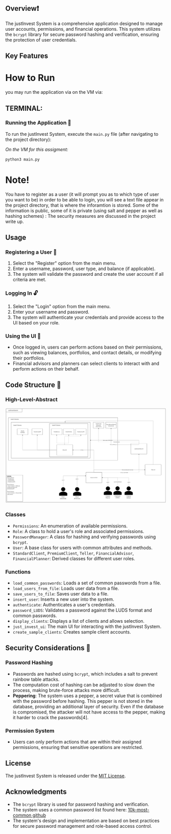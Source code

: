 ## Overview❗
The justInvest System is a comprehensive application designed to manage user accounts, permissions, and financial operations. This system utilizes the `bcrypt` library for secure password hashing and verification, ensuring the protection of user credentials.

## Key Features 

# How to Run

you may run the application via on the VM via: 

## TERMINAL:

### Running the Application 🏃
To run the justInvest System, execute the `main.py` file (after navigating to the project directory):

_On the VM for this assigment:_

```bash
python3 main.py
```

# Note!
You have to register as a user (it will prompt you as to which type of user you want to be) in order to be able to login, you will see a text file appear in the project directory, that is where the inforamtion is stored. Some of the information is public, some of it is private (using salt and pepper as well as hashing schemes) : The security measures are discussed in the project write up.

## Usage
### Registering a User 🔑
1. Select the "Register" option from the main menu.
2. Enter a username, password, user type, and balance (if applicable).
3. The system will validate the password and create the user account if all criteria are met.

### Logging In 🔓
1. Select the "Login" option from the main menu.
2. Enter your username and password.
3. The system will authenticate your credentials and provide access to the UI based on your role.

### Using the UI 📱
- Once logged in, users can perform actions based on their permissions, such as viewing balances, portfolios, and contact details, or modifying their portfolios.
- Financial advisors and planners can select clients to interact with and perform actions on their behalf.

## Code Structure 🔧
### High-Level-Abstract
![Access Control Diagram](SYSC-4810[ACD].png)

### Classes
- `Permissions`: An enumeration of available permissions.
- `Role`: A class to hold a user's role and associated permissions.
- `PasswordManager`: A class for hashing and verifying passwords using `bcrypt`.
- `User`: A base class for users with common attributes and methods.
- `StandardClient`, `PremiumClient`, `Teller`, `FinancialAdvisor`, `FinancialPlanner`: Derived classes for different user roles.

### Functions
- `load_common_passwords`: Loads a set of common passwords from a file.
- `load_users_from_file`: Loads user data from a file.
- `save_users_to_file`: Saves user data to a file.
- `insert_user`: Inserts a new user into the system.
- `authenticate`: Authenticates a user's credentials.
- `password_LUDS`: Validates a password against the LUDS format and common passwords.
- `display_clients`: Displays a list of clients and allows selection.
- `just_invest_ui`: The main UI for interacting with the justInvest System.
- `create_sample_clients`: Creates sample client accounts.

## Security Considerations 🔐

### Password Hashing
- Passwords are hashed using `bcrypt`, which includes a salt to prevent rainbow table attacks.
- The computation cost of hashing can be adjusted to slow down the process, making brute-force attacks more difficult.
- **Peppering**: The system uses a pepper, a secret value that is combined with the password before hashing. This pepper is not stored in the database, providing an additional layer of security. Even if the database is compromised, the attacker will not have access to the pepper, making it harder to crack the passwords[4].

### Permission System
- Users can only perform actions that are within their assigned permissions, ensuring that sensitive operations are restricted.

## License
The justInvest System is released under the [MIT License](https://opensource.org/licenses/MIT).

## Acknowledgments
- The `bcrypt` library is used for password hashing and verification.
- The system uses a common password list found here: [10k-most-common github](https://github.com/danielmiessler/SecLists/blob/master/Passwords/Common-Credentials/10k-most-common.txt)
- The system's design and implementation are based on best practices for secure password management and role-based access control.